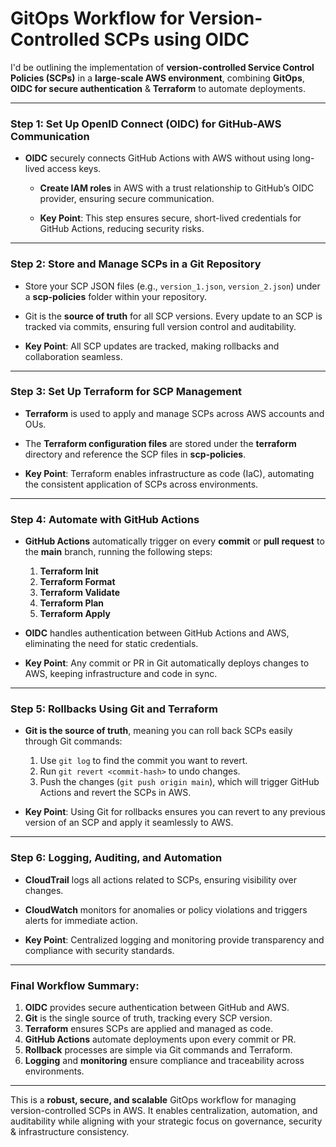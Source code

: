 
# **GitOps Workflow for Version-Controlled SCPs using OIDC**

I'd be outlining the implementation of **version-controlled Service Control Policies (SCPs)** in a **large-scale AWS environment**, combining **GitOps**, **OIDC for secure authentication** & **Terraform** to automate deployments.

---

### **Step 1: Set Up OpenID Connect (OIDC) for GitHub-AWS Communication**

- **OIDC** securely connects GitHub Actions with AWS without using long-lived access keys.
  
  - **Create IAM roles** in AWS with a trust relationship to GitHub’s OIDC provider, ensuring secure communication.
  
  - **Key Point**: This step ensures secure, short-lived credentials for GitHub Actions, reducing security risks.

---

### **Step 2: Store and Manage SCPs in a Git Repository**

- Store your SCP JSON files (e.g., `version_1.json`, `version_2.json`) under a **scp-policies** folder within your repository.

- Git is the **source of truth** for all SCP versions. Every update to an SCP is tracked via commits, ensuring full version control and auditability.

- **Key Point**: All SCP updates are tracked, making rollbacks and collaboration seamless.

---

### **Step 3: Set Up Terraform for SCP Management**

- **Terraform** is used to apply and manage SCPs across AWS accounts and OUs.

- The **Terraform configuration files** are stored under the **terraform** directory and reference the SCP files in **scp-policies**.

- **Key Point**: Terraform enables infrastructure as code (IaC), automating the consistent application of SCPs across environments.

---

### **Step 4: Automate with GitHub Actions**

- **GitHub Actions** automatically trigger on every **commit** or **pull request** to the **main** branch, running the following steps:

  1. **Terraform Init**
  2. **Terraform Format**
  3. **Terraform Validate**
  4. **Terraform Plan**
  5. **Terraform Apply**

- **OIDC** handles authentication between GitHub Actions and AWS, eliminating the need for static credentials.

- **Key Point**: Any commit or PR in Git automatically deploys changes to AWS, keeping infrastructure and code in sync.

---

### **Step 5: Rollbacks Using Git and Terraform**

- **Git is the source of truth**, meaning you can roll back SCPs easily through Git commands:

  1. Use `git log` to find the commit you want to revert.
  2. Run `git revert <commit-hash>` to undo changes.
  3. Push the changes (`git push origin main`), which will trigger GitHub Actions and revert the SCPs in AWS.

- **Key Point**: Using Git for rollbacks ensures you can revert to any previous version of an SCP and apply it seamlessly to AWS.

---

### **Step 6: Logging, Auditing, and Automation**

- **CloudTrail** logs all actions related to SCPs, ensuring visibility over changes.

- **CloudWatch** monitors for anomalies or policy violations and triggers alerts for immediate action.

- **Key Point**: Centralized logging and monitoring provide transparency and compliance with security standards.

---

### **Final Workflow Summary:**

1. **OIDC** provides secure authentication between GitHub and AWS.
2. **Git** is the single source of truth, tracking every SCP version.
3. **Terraform** ensures SCPs are applied and managed as code.
4. **GitHub Actions** automate deployments upon every commit or PR.
5. **Rollback** processes are simple via Git commands and Terraform.
6. **Logging** and **monitoring** ensure compliance and traceability across environments.

---

This is a **robust, secure, and scalable** GitOps workflow for managing version-controlled SCPs in AWS. It enables centralization, automation, and auditability while aligning with your strategic focus on governance, security & infrastructure consistency.
